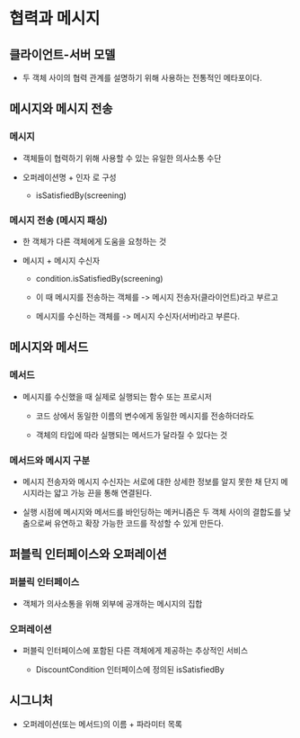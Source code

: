 # 협력과 메시지

## 클라이언트-서버 모델

- 두 객체 사이의 협력 관계를 설명하기 위해 사용하는 전통적인 메타포이다.

## 메시지와 메시지 전송

### 메시지

- 객체들이 협력하기 위해 사용할 수 있는 유일한 의사소통 수단

- 오퍼레이션명 + 인자 로 구성

    - isSatisfiedBy(screening)

### 메시지 전송 (메시지 패싱)

- 한 객체가 다른 객체에게 도움을 요청하는 것

- 메시지 + 메시지 수신자

  - condition.isSatisfiedBy(screening)

  - 이 때 메시지를 전송하는 객체를 -> 메시지 전송자(클라이언트)라고 부르고

  - 메시지를 수신하는 객체를 -> 메시지 수신자(서버)라고 부른다.

## 메시지와 메서드

### 메서드

- 메시지를 수신했을 때 실제로 실행되는 함수 또는 프로시저

    - 코드 상에서 동일한 이름의 변수에게 동일한 메시지를 전송하더라도

    - 객체의 타입에 따라 실행되는 메서드가 달라질 수 있다는 것

### 메서드와 메시지 구분

- 메시지 전송자와 메시지 수신자는 서로에 대한 상세한 정보를 알지 못한 채 단지 메시지라는 얇고 가능 끈을 통해 연결된다.

- 실행 시점에 메시지와 메서드를 바인딩하는 메커니즘은 두 객체 사이의 결합도를 낮춤으로써 유연하고 확장 가능한 코드를 작성할 수 있게 만든다.

## 퍼블릭 인터페이스와 오퍼레이션

### 퍼블릭 인터페이스

- 객체가 의사소통을 위해 외부에 공개하는 메시지의 집합

### 오퍼레이션

- 퍼블릭 인터페이스에 포함된 다른 객체에게 제공하는 추상적인 서비스

    - DiscountCondition 인터페이스에 정의된 isSatisfiedBy

## 시그니처

- 오퍼레이션(또는 메서드)의 이름 + 파라미터 목록


